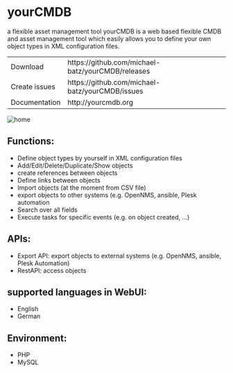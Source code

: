 # yourCMDB
a flexible asset management tool
yourCMDB is a web based flexible CMDB and asset management tool which easily allows you to define your own object types in XML configuration files.

<table>
<tr><td>Download</td><td>https://github.com/michael-batz/yourCMDB/releases</td></tr>
<tr><td>Create issues</td><td>https://github.com/michael-batz/yourCMDB/issues</td></tr>
<tr><td>Documentation</td><td>http://yourcmdb.org</td></tr>
</table>

![home](https://cloud.githubusercontent.com/assets/14247054/9831026/58952408-5946-11e5-8d45-5518b8dc4bff.png)

## Functions:
- Define object types by yourself in XML configuration files
- Add/Edit/Delete/Duplicate/Show objects
- create references between objects
- Define links between objects
- Import objects (at the moment from CSV file)
- export objects to other systems (e.g. OpenNMS, ansible, Plesk automation
- Search over all fields
- Execute tasks for specific events (e.g. on object created, ...)

## APIs:
- Export API: export objects to external systems (e.g. OpenNMS, ansible, Plesk Automation)
- RestAPI: access objects 

## supported languages in WebUI:
- English
- German

## Environment:
- PHP
- MySQL
